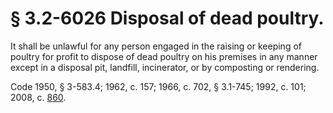 # § 3.2-6026 Disposal of dead poultry.

<p>It shall be unlawful for any person engaged in the raising or keeping of poultry for profit to dispose of dead poultry on his premises in any manner except in a disposal pit, landfill, incinerator, or by composting or rendering.</p><p>Code 1950, § 3-583.4; 1962, c. 157; 1966, c. 702, § 3.1-745; 1992, c. 101; 2008, c. <a href='http://lis.virginia.gov/cgi-bin/legp604.exe?081+ful+CHAP0860'>860</a>.</p>